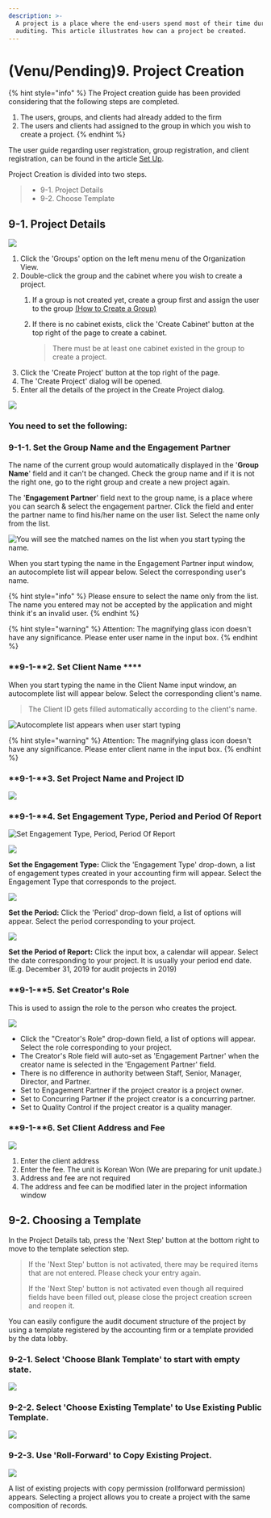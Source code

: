 ```yaml
---
description: >-
  A project is a place where the end-users spend most of their time during the
  auditing. This article illustrates how can a project be created.
---
```


# \(Venu/Pending\)9. Project Creation

{% hint style="info" %}
The Project creation guide has been provided considering that the following steps are completed.

1. The users, groups, and clients had already added to the firm
2. The users and clients had assigned to the group in which you wish to create a project.
{% endhint %}

The user guide regarding user registration, group registration, and client registration, can be found in the article [Set Up](../guide-by-function/).

Project Creation is divided into two steps.

> * 9-1. Project Details
> * 9-2. Choose Template

## 9-1. Project Details

![](../../.gitbook/assets/a_8_1-1.jpg)

1. Click the 'Groups' option on the left menu menu of the Organization View.
2. Double-click the group and the cabinet where you wish to create a project.
   1. If a group is not created yet, create a group first and assign the user to the group [\(How to Create a Group\)](../guide-by-function/groups-set-up-greater-than-groups.md)
   2. If there is no cabinet exists, click the 'Create Cabinet' button at the top right of the page to create a cabinet.

      > There must be at least one cabinet existed in the group to create a project.
3. Click the 'Create Project' button at the top right of the page.
4. The 'Create Project' dialog will be opened.
5. Enter all the details of the project in the Create Project dialog.

![](../../.gitbook/assets/a_8_2.jpg)

### You need to set the following:

### **9-1-1. Set the Group Name and the Engagement Partner**

The name of the current group would automatically displayed in the '**Group Name**' field and it can't be changed. Check the group name and if it is not the right one, go to the right group and create a new project again.

The '**Engagement Partner**' field next to the group name, is a place where you can search & select the engagement partner. Click the field and enter the partner name to find his/her name on the user list. Select the name only from the list.

![You will see the matched names on the list when you start typing the name.](../../.gitbook/assets/image-64.png)

When you start typing the name in the Engagement Partner input window, an autocomplete list will appear below. Select the corresponding user's name.

{% hint style="info" %}
Please ensure to select the name only from the list. The name you entered may not be accepted by the application and might think it's an invalid user.
{% endhint %}

{% hint style="warning" %}
Attention: The magnifying glass icon doesn't have any significance. Please enter user name in the input box.
{% endhint %}

### **9-1-**2. Set Client Name  ****

When you start typing the name in the Client Name input window, an autocomplete list will appear below. Select the corresponding client's name. 

> The Client ID gets filled automatically according to the client's name.

![Autocomplete list appears when user start typing](../../.gitbook/assets/client-select-input-edited_for-web.jpg)

{% hint style="warning" %}
Attention: The magnifying glass icon doesn't have any significance. Please enter client name in the input box.
{% endhint %}

### **9-1-**3. Set Project Name and Project ID

![](../../.gitbook/assets/project-title-and-id_for-web.jpg)

### **9-1-**4. Set Engagement Type, Period and Period Of Report

![Set Engagement Type, Period, Period Of Report](../../.gitbook/assets/engagement-type-period-period-of-report.png)

![](../../.gitbook/assets/a_8_5.jpg)

**Set the Engagement Type:** Click the 'Engagement Type' drop-down, a list of engagement types created in your accounting firm will appear. Select the Engagement Type that corresponds to the project.

![](../../.gitbook/assets/period%20%281%29.png)

**Set the Period:** Click the 'Period' drop-down field, a list of options will appear. Select the period corresponding to your project.

![](../../.gitbook/assets/a_8_6.jpg)

**Set the Period of Report:** Click the input box, a calendar will appear. Select the date corresponding to your project. It is usually your period end date. \(E.g. December 31, 2019 for audit projects in 2019\)

### **9-1-**5. Set Creator's Role 

This is used to assign the role to the person who creates the project.

![](../../.gitbook/assets/a_8_7.jpg)

* Click the "Creator's Role" drop-down field, a list of options will appear. Select the role corresponding to your project.
* The Creator's Role field will auto-set as 'Engagement Partner' when the creator name is selected in the 'Engagement Partner' field.
* There is no difference in authority between Staff, Senior, Manager, Director, and Partner.
* Set to Engagement Partner if the project creator is a project owner.
* Set to Concurring Partner if the project creator is a concurring partner.
* Set to Quality Control if the project creator is a quality manager.

### **9-1-**6. Set Client Address and Fee

![](../../.gitbook/assets/address_and_fee_for-web.jpg)

1. Enter the client address
2. Enter the fee. The unit is Korean Won \(We are preparing for unit update.\) 
3. Address and fee are not required 
4. The address and fee can be modified later in the project information window

## 9-2. Choosing a Template

In the Project Details tab, press the 'Next Step' button at the bottom right to move to the template selection step.

> If the 'Next Step' button is not activated, there may be required items that are not entered. Please check your entry again. 
>
> If the 'Next Step' button is not activated even though all required fields have been filled out, please close the project creation screen and reopen it.

You can easily configure the audit document structure of the project by using a template registered by the accounting firm or a template provided by the data lobby.

### 9-2-1. Select 'Choose Blank Template' to start with empty state.

![](../../.gitbook/assets/a_8_8.jpg)



### 9-2-2. Select 'Choose Existing Template' to Use Existing Public Template.

![ ](../../.gitbook/assets/a_8_8_create_project_by_template.jpg)

### 9-2-3. Use 'Roll-Forward' to Copy Existing Project.

![](../../.gitbook/assets/a_8_8_create_project_by_roll-forward.jpg)

A list of existing projects with copy permission \(rollforward permission\) appears. Selecting a project allows you to create a project with the same composition of records. 

